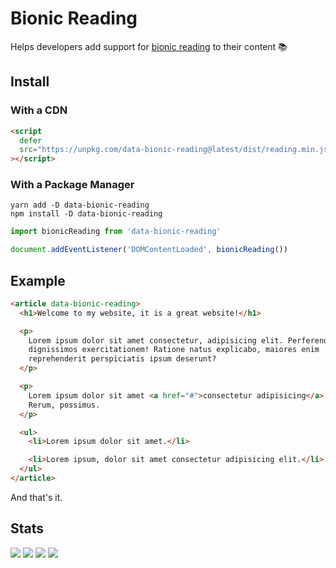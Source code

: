 # Bionic Reading

Helps developers add support for [bionic reading](https://bionic-reading.com) to
their content 📚

## Install

### With a CDN

```html
<script
  defer
  src="https://unpkg.com/data-bionic-reading@latest/dist/reading.min.js"
></script>
```

### With a Package Manager

```shell
yarn add -D data-bionic-reading
npm install -D data-bionic-reading
```

```js
import bionicReading from 'data-bionic-reading'

document.addEventListener('DOMContentLoaded', bionicReading())
```

## Example

```html
<article data-bionic-reading>
  <h1>Welcome to my website, it is a great website!</h1>

  <p>
    Lorem ipsum dolor sit amet consectetur, adipisicing elit. Perferendis,
    dignissimos exercitationem! Ratione natus explicabo, maiores enim
    reprehenderit perspiciatis ipsum deserunt?
  </p>

  <p>
    Lorem ipsum dolor sit amet <a href="#">consectetur adipisicing</a> elit.
    Rerum, possimus.
  </p>

  <ul>
    <li>Lorem ipsum dolor sit amet.</li>

    <li>Lorem ipsum, dolor sit amet consectetur adipisicing elit.</li>
  </ul>
</article>
```

And that's it.

## Stats

![](https://img.shields.io/bundlephobia/min/data-bionic-reading)
![](https://img.shields.io/npm/v/data-bionic-reading)
![](https://img.shields.io/npm/dt/data-bionic-reading)
![](https://img.shields.io/github/license/markmead/data-bionic-reading)
